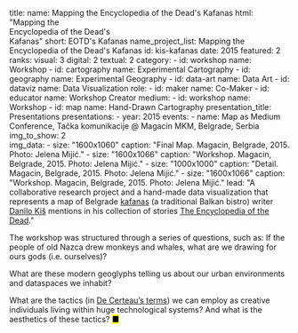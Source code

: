 title: 
    name: Mapping the Encyclopedia of the Dead's Kafanas
    html: "Mapping the<br>Encyclopedia of the Dead's<br>Kafanas"
    short: EOTD's Kafanas
    name_project_list: Mapping the Encyclopedia of the Dead's Kafanas
id: kis-kafanas
date: 2015
featured: 2
ranks:
    visual: 3
    digital: 2
    textual: 2
category: 
    - id: workshop
      name: Workshop
    - id: cartography
      name: Experimental Cartography
    - id: geography
      name: Experimental Geography
    - id: data-art
      name: Data Art
    - id: dataviz
      name: Data Visualization
role:
    - id: maker
      name: Co-Maker
    - id: educator
      name: Workshop Creator
medium:
    - id: workshop
      name: Workshop
    - id: map
      name: Hand-Drawn Cartography
presentation_title: Presentations
presentations:
    - year: 2015
      events:
        - name: Map as Medium Conference, Tačka komunikacije @ Magacin MKM, Belgrade, Serbia      
img_to_show: 2       
img_data:
    - size: "1600x1060"
      caption: "Final Map. Magacin, Belgrade, 2015. Photo: Jelena Mijić."
    - size: "1600x1066"
      caption: "Workshop. Magacin, Belgrade, 2015. Photo: Jelena Mijić."
    - size: "1000x1000"
      caption: "Detail. Magacin, Belgrade, 2015. Photo: Jelena Mijić."
    - size: "1600x1066"
      caption: "Workshop. Magacin, Belgrade, 2015. Photo: Jelena Mijić."
lead: "A collaborative research project and a hand-made data visualization that represents a map of Belgrade <a href='https://en.wikipedia.org/wiki/Kafana' target='_blank'>kafanas</a> (a traditional Balkan bistro) writer <a href='https://en.wikipedia.org/wiki/Danilo_Ki%C5%A1' target='_blank'>Danilo Kiš</a> mentions in his collection of stories <a href='https://en.wikipedia.org/wiki/The_Encyclopedia_of_the_Dead' target='_blank'>The Encyclopedia of the Dead</a>."

The workshop was structured through a series of questions, such as: If the people of old Nazca drew monkeys and whales, what are we drawing for ours gods (i.e. ourselves)? 

What are these modern geoglyphs telling us about our urban environments and dataspaces we inhabit? 

What are the tactics (in <a href="https://monoskop.org/images/2/2a/De_Certeau_Michel_The_Practice_of_Everyday_Life.pdf" target="_blank">De Certeau’s terms</a>) we can employ as creative individuals living within huge technological systems? And what is the aesthetics of these tactics? <mark>&#9632;</mark>